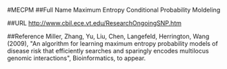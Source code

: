 #MECPM
##Full Name
Maximum Entropy Conditional Probability Moldeling

##URL
http://www.cbil.ece.vt.edu/ResearchOngoingSNP.htm

##Reference
Miller, Zhang, Yu, Liu, Chen, Langefeld, Herrington, Wang (2009), "An algorithm for learning maximum entropy probability models of disease risk that efficiently searches and sparingly encodes multilocus genomic interactions", Bioinformatics, to appear.

